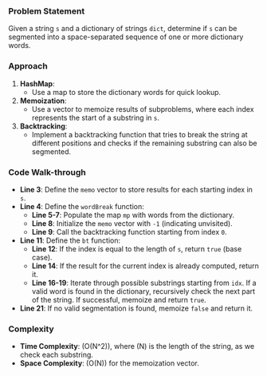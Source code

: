 ### Problem Statement
Given a string `s` and a dictionary of strings `dict`, determine if `s` can be segmented into a space-separated sequence of one or more dictionary words.

### Approach
1. **HashMap**:
   - Use a map to store the dictionary words for quick lookup.
2. **Memoization**:
   - Use a vector to memoize results of subproblems, where each index represents the start of a substring in `s`.
3. **Backtracking**:
   - Implement a backtracking function that tries to break the string at different positions and checks if the remaining substring can also be segmented.

### Code Walk-through
- **Line 3**: Define the `memo` vector to store results for each starting index in `s`.
- **Line 4**: Define the `wordBreak` function:
  - **Line 5-7**: Populate the map `mp` with words from the dictionary.
  - **Line 8**: Initialize the `memo` vector with `-1` (indicating unvisited).
  - **Line 9**: Call the backtracking function starting from index `0`.
- **Line 11**: Define the `bt` function:
  - **Line 12**: If the index is equal to the length of `s`, return `true` (base case).
  - **Line 14**: If the result for the current index is already computed, return it.
  - **Line 16-19**: Iterate through possible substrings starting from `idx`. If a valid word is found in the dictionary, recursively check the next part of the string. If successful, memoize and return `true`.
- **Line 21**: If no valid segmentation is found, memoize `false` and return it.

### Complexity
- **Time Complexity**: \(O(N^2)\), where \(N\) is the length of the string, as we check each substring.
- **Space Complexity**: \(O(N)\) for the memoization vector.
